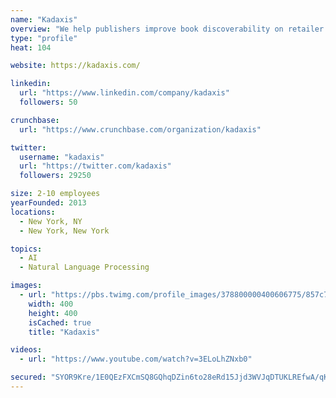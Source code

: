 ```yaml
---
name: "Kadaxis"
overview: "We help publishers improve book discoverability on retailer search engines (like Amazon) leading to increased recurring revenue. We use the latest data science technology to find keywords for books, through reader audience analysis."
type: "profile"
heat: 104

website: https://kadaxis.com/

linkedin:
  url: "https://www.linkedin.com/company/kadaxis"
  followers: 50

crunchbase:
  url: "https://www.crunchbase.com/organization/kadaxis"

twitter:
  username: "kadaxis"
  url: "https://twitter.com/kadaxis"
  followers: 29250

size: 2-10 employees
yearFounded: 2013
locations:
  - New York, NY
  - New York, New York

topics:
  - AI
  - Natural Language Processing

images:
  - url: "https://pbs.twimg.com/profile_images/378800000400606775/857c753a4104fa5ecb94afd6f6e2a5bc_400x400.png"
    width: 400
    height: 400
    isCached: true
    title: "Kadaxis"

videos:
  - url: "https://www.youtube.com/watch?v=3ELoLhZNxb0"

secured: "SYOR9Kre/1E0QEzFXCmSQ8GQhqDZin6to28eRd15Jjd3WVJqDTUKLREfwA/qK6aZeMsdL8XrmFtjGI/NP4Kf9wAu9yWnORzO0FqtGB6ze7Cm8mHw7I7ZVXG4YNuoprPbVRxyep7M/idviJYw9fhRysOYYjjMr8RX5eHx3tBS0KFESQ5fjvAH1y4uaS5gYhkXuCj5qwxOTp6axSl+qi0fbv9NIg6HF7hsMsVcblYcaoFeTFsd5yF/a73T+zLwT70YKK4lnJ13C8syiq4/xbAGp2NbCV9N5V3NZRgCafC2srYNCRa8fvyHQJ9Jx09A5dUzv7zQ0ztfrzbdHErI0szrIhCVwZ11OpKPSMQl2JRNEzJwe12sW05fHG9Za2BLOvWju4lYu3sM50gF1PjR2FU+vF/8mWBPqskN4OQHwsb1cYQ=;QPmRuHBJ7w4rhSvcy42OVA=="
---
```


